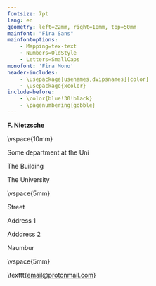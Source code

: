 ```yaml
---
fontsize: 7pt
lang: en
geometry: left=22mm, right=10mm, top=50mm
mainfont: "Fira Sans"
mainfontoptions:
    - Mapping=tex-text
    - Numbers=OldStyle
    - Letters=SmallCaps
monofont: 'Fira Mono'
header-includes:
	- \usepackage[usenames,dvipsnames]{color}
	- \usepackage{xcolor}
include-before:
	- \color{blue!30!black}
	- \pagenumbering{gobble}
---
```



**F. Nietzsche**

\vspace{10mm} 

Some department at the Uni

The Building

The University
 
\vspace{5mm} 

Street

Address 1

Adddress 2

Naumbur
 
\vspace{5mm} 

\texttt{email@protonmail.com}

